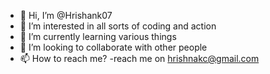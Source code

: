 - 👋 Hi, I’m @Hrishank07
- 👀 I’m interested in all sorts of coding and action
- 🌱 I’m currently learning various things
- 💞️ I’m looking to collaborate with other people
- 📫 How to reach me? 
  -reach me on hrishnakc@gmail.com

<!---
Hrishank07/Hrishank07 is a ✨ special ✨ repository because its `README.md` (this file) appears on your GitHub profile.
You can click the Preview link to take a look at your changes.
--->
